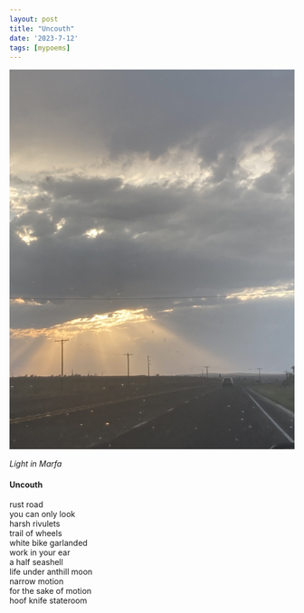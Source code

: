 ```yaml
---
layout: post
title: "Uncouth"
date: '2023-7-12'
tags: [mypoems]
---
```


![marfa](/assets/marfa.jpg)

<p><em>Light in Marfa</em></p>

<h4>Uncouth</h4>

rust road<br>
you can only look<br>
harsh rivulets<br>
trail of wheels<br>
white bike garlanded<br>
work in your ear <br>
a half seashell <br>
life under anthill moon<br>
narrow motion<br>
for the sake of motion<br>
hoof knife stateroom